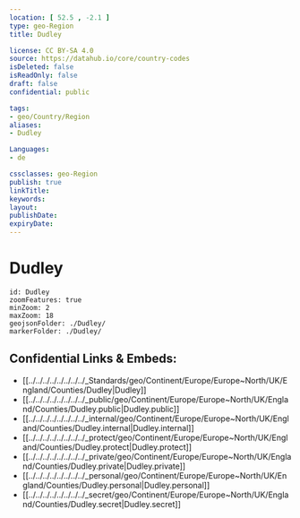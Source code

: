 ```yaml
---
location: [ 52.5 , -2.1 ] 
type: geo-Region
title: Dudley

license: CC BY-SA 4.0
source: https://datahub.io/core/country-codes
isDeleted: false
isReadOnly: false
draft: false
confidential: public

tags:
- geo/Country/Region
aliases:
- Dudley

Languages:
- de

cssclasses: geo-Region
publish: true
linkTitle: 
keywords: 
layout: 
publishDate: 
expiryDate: 
---
```


# Dudley

```leaflet
id: Dudley
zoomFeatures: true 
minZoom: 2 
maxZoom: 18
geojsonFolder: ./Dudley/
markerFolder: ./Dudley/
```


## Confidential Links & Embeds: 
- [[../../../../../../../../_Standards/geo/Continent/Europe/Europe~North/UK/England/Counties/Dudley|Dudley]] 
- [[../../../../../../../../_public/geo/Continent/Europe/Europe~North/UK/England/Counties/Dudley.public|Dudley.public]] 
- [[../../../../../../../../_internal/geo/Continent/Europe/Europe~North/UK/England/Counties/Dudley.internal|Dudley.internal]] 
- [[../../../../../../../../_protect/geo/Continent/Europe/Europe~North/UK/England/Counties/Dudley.protect|Dudley.protect]] 
- [[../../../../../../../../_private/geo/Continent/Europe/Europe~North/UK/England/Counties/Dudley.private|Dudley.private]] 
- [[../../../../../../../../_personal/geo/Continent/Europe/Europe~North/UK/England/Counties/Dudley.personal|Dudley.personal]] 
- [[../../../../../../../../_secret/geo/Continent/Europe/Europe~North/UK/England/Counties/Dudley.secret|Dudley.secret]] 


